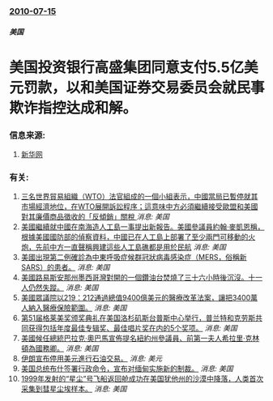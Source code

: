 ### [2010-07-15](/news/2010/07/15/index.md)

##### 美国
#  美国投资银行高盛集团同意支付5.5亿美元罚款，以和美国证券交易委员会就民事欺诈指控达成和解。




### 信息来源:

1. [新华网](http://news.xinhuanet.com/world/2010-07/16/c_111961295.htm)

### 有关:

1. [三名世界貿易組織（WTO）法官組成的一個小組表示，中國當局已暫停就其市場經濟地位，在WTO展開訴訟程序；這意味中方必須繼續接受歐盟和美國對其廉價商品徵收的「反傾銷」關稅 ](/zh/news/2019/06/17/三名世界貿易組織-WTO-法官組成的一個小組表示-中國當局已暫停就其市場經濟地位-在WTO展開訴訟程序-這意味中方必須繼.md) _消息: 美国_
2. [美國繼續就中國在南海造人工島一事提出新報告。美國參議員約翰·麥凱恩稱，根據美國國防部的偵察資料，中國已在人工島上部署了至少兩門可移動的火炮，先前中方一直聲稱興建這些人工島礁都是用於民航](/zh/news/2015/05/29/美國繼續就中國在南海造人工島一事提出新報告-美國參議員約翰-麥凱恩稱-根據美國國防部的偵察資料-中國已在人工島上部署了至.md) _消息: 美国_
3. [ 美國出現第二例確診為中東呼吸症候群冠狀病毒感染症（MERS，俗稱新SARS）的患者。](/zh/news/2014/05/12/美國出現第二例確診為中東呼吸症候群冠狀病毒感染症-MERS-俗稱新SARS-的患者.md) _消息: 美国_
4. [ 美國路易斯安那州墨西哥灣對開的一個鑽油台焚燒了三十六小時後沉沒。十一人仍然失蹤。](/zh/news/2010/04/23/美國路易斯安那州墨西哥灣對開的一個鑽油台焚燒了三十六小時後沉沒-十一人仍然失蹤.md) _消息: 美国_
5. [ 美國眾議院以219：212通過總值9400億美元的醫療改革法案，讓把3400萬人納入醫療保險範圍。](/zh/news/2010/03/22/美國眾議院以219-212通過總值9400億美元的醫療改革法案-讓把3400萬人納入醫療保險範圍.md) _消息: 美国_
6. [第51届格莱美奖颁奖典礼在美国洛杉矶斯台普斯中心举行，普兰特和克劳斯共同获得包括年度最佳专辑奖、最佳唱片奖在内的5个奖项。](/zh/news/2009/02/8/第51届格莱美奖颁奖典礼在美国洛杉矶斯台普斯中心举行-普兰特和克劳斯共同获得包括年度最佳专辑奖-最佳唱片奖在内的5个奖项.md) _消息: 美国_
7. [美國候任總統巴拉克·奧巴馬宣佈提名紐約州參議員、前第一夫人希拉里·克林頓為國務卿。](/zh/news/2008/12/1/美國候任總統巴拉克-奧巴馬宣佈提名紐約州參議員-前第一夫人希拉里-克林頓為國務卿.md) _消息: 美国_
8. [伊朗宣布停用美元進行石油交易。](/zh/news/2008/04/30/伊朗宣布停用美元進行石油交易.md) _消息: 美元_
9. [美国总统布什签署行政命令，宣布对缅甸实施新的制裁。](/zh/news/2007/09/27/美国总统布什签署行政命令-宣布对缅甸实施新的制裁.md) _消息: 美国_
10. [1999年发射的“星尘”号飞船返回舱成功在美国犹他州的沙漠中降落，人类首次采集到彗星尘埃样本。](/zh/news/2006/01/15/1999年发射的-星尘-号飞船返回舱成功在美国犹他州的沙漠中降落-人类首次采集到彗星尘埃样本.md) _消息: 美国_
